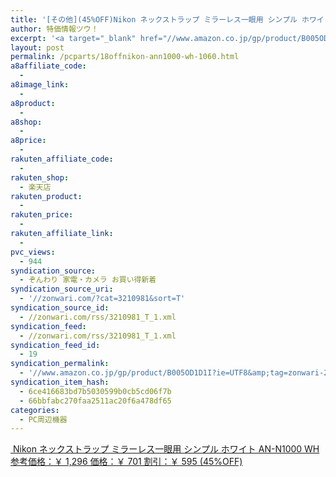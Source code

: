 ```yaml
---
title: '[その他](45%OFF)Nikon ネックストラップ ミラーレス一眼用 シンプル ホワイト AN-N1000 WH ￥701'
author: 特価情報ツウ！
excerpt: '<a target="_blank" href="//www.amazon.co.jp/gp/product/B005OD1D1I?ie=UTF8&amp;tag=zonwari-22&amp;linkCode=as2&amp;camp=247&amp;creative=7399&amp;creativeASIN=B005OD1D1I"><img src="//ecx.images-amazon.com/images/I/31Zwjgy9t8L._SL100_.jpg"><br>Nikon &#12493;&#12483;&#12463;&#12473;&#12488;&#12521;&#12483;&#12503; &#12511;&#12521;&#12540;&#12524;&#12473;&#19968;&#30524;&#29992; &#12471;&#12531;&#12503;&#12523; &#12507;&#12527;&#12452;&#12488; AN-N1000 WH<br>&#21442;&#32771;&#20385;&#26684;&#65306;&#65509; 1,296<br>&#20385;&#26684;&#65306;&#65509; 701<br>&#21106;&#24341;&#65306;&#65509; 595 (45%OFF)</a>'
layout: post
permalink: /pcparts/18offnikon-ann1000-wh-1060.html
a8affiliate_code:
  -
a8image_link:
  -
a8product:
  -
a8shop:
  -
a8price:
  -
rakuten_affiliate_code:
  -
rakuten_shop:
  - 楽天店
rakuten_product:
  -
rakuten_price:
  -
rakuten_affiliate_link:
  -
pvc_views:
  - 944
syndication_source:
  - ぞんわり 家電・カメラ お買い得新着
syndication_source_uri:
  - '//zonwari.com/?cat=3210981&sort=T'
syndication_source_id:
  - //zonwari.com/rss/3210981_T_1.xml
syndication_feed:
  - //zonwari.com/rss/3210981_T_1.xml
syndication_feed_id:
  - 19
syndication_permalink:
  - '//www.amazon.co.jp/gp/product/B005OD1D1I?ie=UTF8&amp;tag=zonwari-22&amp;linkCode=as2&amp;camp=247&amp;creative=7399&amp;creativeASIN=B005OD1D1I'
syndication_item_hash:
  - 6ce416683bd7b5030599b0cb5cd06f7b
  - 66bbfabc270faa2511ac20f6a478df65
categories:
  - PC周辺機器
---
```

[<img src='//i2.wp.com/ecx.images-amazon.com/images/I/31Zwjgy9t8L._SL150_.jpg?w=546' title="" alt="" data-recalc-dims="1" />
Nikon ネックストラップ ミラーレス一眼用 シンプル ホワイト AN-N1000 WH
参考価格：￥ 1,296
価格：￥ 701
割引：￥ 595 (45%OFF)][1]

 [1]: //www.amazon.co.jp/gp/product/B005OD1D1I?ie=UTF8&#038;tag=tokkajohotsu-22&#038;linkCode=as2&#038;camp=247&#038;creative=7399&#038;creativeASIN=B005OD1D1I